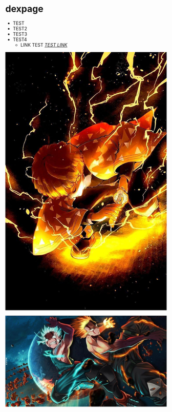 # dexpage 
- TEST 
- TEST2 
- TEST3 
- TEST4 
  - LINK TEST *[TEST LINK](https://www.dexcloud.gq)* 
  
 ![TEST1JPEG!](images/1testpage.jpg "Zenitsu")

 ![TEST2JPEG!](images/02test.jpg "ANIME1")
 
